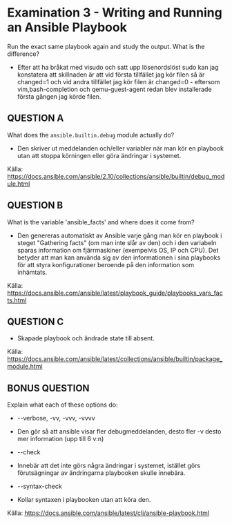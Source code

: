 # Examination 3 - Writing and Running an Ansible Playbook

Run the exact same playbook again and study the output. What is the difference?

- Efter att ha bråkat med visudo och satt upp lösenordslöst sudo kan jag konstatera att skillnaden är att vid första tillfället jag kör filen så är changed=1 och vid andra tillfället jag kör filen är changed=0 - eftersom vim,bash-completion och qemu-guest-agent redan blev installerade första gången jag körde filen.

## QUESTION A

What does the `ansible.builtin.debug` module actually do?

- Den skriver ut meddelanden och/eller variabler när man kör en playbook utan att stoppa körningen eller göra ändringar i systemet.

Källa:
https://docs.ansible.com/ansible/2.10/collections/ansible/builtin/debug_module.html

## QUESTION B

What is the variable 'ansible_facts' and where does it come from?
- Den genereras automatiskt av Ansible varje gång man kör en playbook i steget "Gathering facts" (om man inte slår av den) och i den variabeln sparas information om fjärrmaskiner (exempelvis OS, IP och CPU). Det betyder att man kan använda sig av den informationen i sina playbooks för att styra konfigurationer beroende på den information som inhämtats.

Källa:
https://docs.ansible.com/ansible/latest/playbook_guide/playbooks_vars_facts.html


## QUESTION C

- Skapade playbook och ändrade state till absent.

Källa:
https://docs.ansible.com/ansible/latest/collections/ansible/builtin/package_module.html

## BONUS QUESTION


Explain what each of these options do:

* --verbose, -vv, -vvv, -vvvv
- Den gör så att ansible visar fler debugmeddelanden, desto fler -v desto mer information (upp till 6 v:n)

* --check
- Innebär att det inte görs några ändringar i systemet, istället görs förutsägningar av ändringarna playbooken skulle innebära.

* --syntax-check
- Kollar syntaxen i playbooken utan att köra den.

Källa:
https://docs.ansible.com/ansible/latest/cli/ansible-playbook.html
